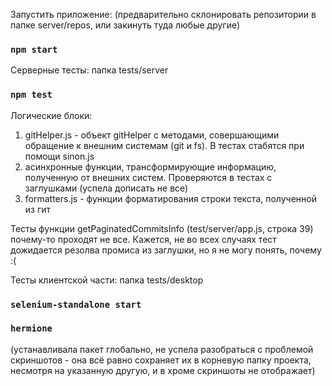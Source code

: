 Запустить приложение: 
(предварительно склонировать репозитории в папке server/repos, или закинуть туда любые другие)

### `npm start`

Серверные тесты:
папка tests/server

### `npm test`

Логические блоки: 
1) gitHelper.js - объект gitHelper с методами, совершающими обращение к внешним системам (git и fs). В тестах стабятся при помощи sinon.js 
2) асинхронные функции, трансформирующие информацию, полученную от внешних систем. Проверяются в тестах с заглушками (успела дописать не все) 
3) formatters.js - функции форматирования строки текста, полученной из гит

Тесты функции getPaginatedCommitsInfo (test/server/app.js, строка 39) почему-то проходят не все. Кажется, не во всех случаях тест дожидается резолва промиса из заглушки, но я не могу понять, почему :( 

Тесты клиентской части: 
папка tests/desktop

### `selenium-standalone start`
### `hermione`

(устанавливала пакет глобально, не успела разобраться с проблемой скриншотов - она всё равно сохраняет их в корневую папку проекта, несмотря на указанную другую, и в хроме скриншоты не отображает)


